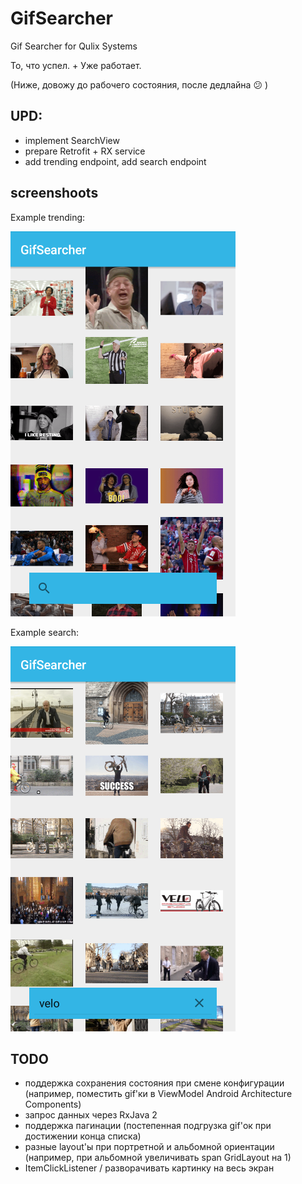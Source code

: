 # GifSearcher
Gif Searcher for Qulix Systems

То, что успел. + Уже работает. 

(Ниже, довожу до рабочего состояния, после дедлайна 😕 )
## UPD:
- implement SearchView
- prepare Retrofit + RX service
- add trending endpoint, add search endpoint

## screenshoots

Example trending:

<img alt="screen diffutil demo" src="/images/trending.png" />

Example search:

<img alt="screen diffutil demo" src="/images/search.png" />

## TODO
- поддержка сохранения состояния при смене конфигурации (например, поместить gif'ки в ViewModel Android Architecture Components)
- запрос данных через RxJava 2
- поддержка пагинации (постепенная подгрузка gif'ок при достижении конца списка)
- разные layout'ы при портретной и альбомной ориентации (например, при альбомной увеличивать span GridLayout на 1)
- ItemClickListener / разворачивать картинку на весь экран

